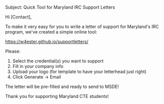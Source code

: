 Subject: Quick Tool for Maryland IRC Support Letters

Hi [Contact],

To make it very easy for you to write a letter of support for Maryland's IRC program, we've created a simple online tool:

https://w4ester.github.io/supportletters/

Please:
1. Select the credential(s) you want to support
2. Fill in your company info
3. Upload your logo (for template to have your letterhead just right)
4. Click Generate → Email

The letter will be pre-filled and ready to send to MSDE!

Thank you for supporting Maryland CTE students!
